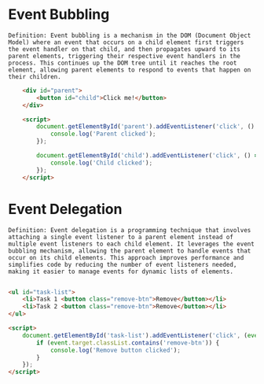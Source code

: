 # Event Bubbling
    Definition: Event bubbling is a mechanism in the DOM (Document Object Model) where an event that occurs on a child element first triggers the event handler on that child, and then propagates upward to its parent elements, triggering their respective event handlers in the process. This continues up the DOM tree until it reaches the root element, allowing parent elements to respond to events that happen on their children.

```html
    <div id="parent">
        <button id="child">Click me!</button>
    </div>

    <script>
        document.getElementById('parent').addEventListener('click', () => {
            console.log('Parent clicked');
        });

        document.getElementById('child').addEventListener('click', () => {
            console.log('Child clicked');
        });
    </script>
```



# Event Delegation
    Definition: Event delegation is a programming technique that involves attaching a single event listener to a parent element instead of multiple event listeners to each child element. It leverages the event bubbling mechanism, allowing the parent element to handle events that occur on its child elements. This approach improves performance and simplifies code by reducing the number of event listeners needed, making it easier to manage events for dynamic lists of elements.

```html

<ul id="task-list">
    <li>Task 1 <button class="remove-btn">Remove</button></li>
    <li>Task 2 <button class="remove-btn">Remove</button></li>
</ul>

<script>
    document.getElementById('task-list').addEventListener('click', (event) => {
        if (event.target.classList.contains('remove-btn')) {
            console.log('Remove button clicked');
        }
    });
</script>






```